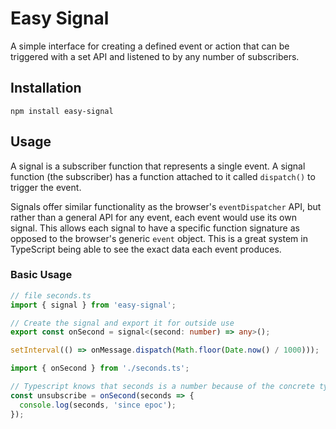 # Easy Signal

A simple interface for creating a defined event or action that can be triggered with a set API and listened to by any number of subscribers.

## Installation

```
npm install easy-signal
```

## Usage

A signal is a subscriber function that represents a single event. A signal function (the subscriber) has a function attached to it called `dispatch()` to trigger the event.

Signals offer similar functionality as the browser's `eventDispatcher` API, but rather than a general API for any event, each event would use its own signal. This allows each signal to have a specific function signature as opposed to the browser's generic `event` object. This is a great system in TypeScript being able to see the exact data each event produces.

### Basic Usage

```ts
// file seconds.ts
import { signal } from 'easy-signal';

// Create the signal and export it for outside use
export const onSecond = signal<(second: number) => any>();

setInterval(() => onMessage.dispatch(Math.floor(Date.now() / 1000)));
```

```ts
import { onSecond } from './seconds.ts';

// Typescript knows that seconds is a number because of the concrete type definition in seconds.ts
const unsubscribe = onSecond(seconds => {
  console.log(seconds, 'since epoc');
});
```

